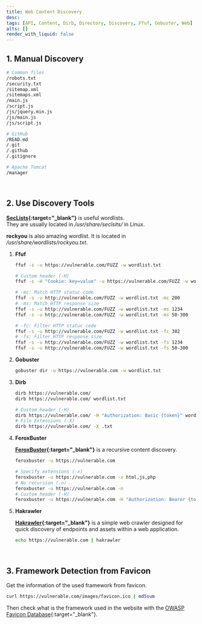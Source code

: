 ```yaml
---
title: Web Content Discovery
desc: 
tags: [API, Content, Dirb, Directory, Discovery, Ffuf, Gobuster, Web]
alts: []
render_with_liquid: false
---
```


## 1. Manual Discovery

```sh
# Common files
/robots.txt
/security.txt
/sitemap.xml
/sitemaps.xml
/main.js
/script.js
/js/jquery.min.js
/js/main.js
/js/script.js

# GitHub
/READ.md
/.git
/.github
/.gitignore

# Apache Tomcat
/manager
```

<br />

## 2. Use Discovery Tools

**[SecLists](https://github.com/danielmiessler/SecLists){:target="_blank"}** is useful wordlists.  
They are usually located in */usr/share/seclsits/* in Linux.

**rockyou** is also amazing wordlist. It is located in */usr/share/wordlists/rockyou.txt*.  

1. **Ffuf**

    ```sh
    ffuf -s -u https://vulnerable.com/FUZZ -w wordlist.txt 

    # Custom header (-H)
    ffuf -s -H "Cookie: key=value" -u https://vulnerable.com/FUZZ -w wordlist.txt 

    # -mc: Match HTTP statuc code
    ffuf -s -u http://vulnerable.com/FUZZ -w wordlist.txt -mc 200
    # -ms: Match HTTP response size
    ffuf -s -u http://vulnerable.com/FUZZ -w wordlist.txt -ms 1234
    ffuf -s -u http://vulnerable.com/FUZZ -w wordlist.txt -ms 50-300

    # -fc: Filter HTTP statuc code
    ffuf -s -u http://vulnerable.com/FUZZ -w wordlist.txt -fc 302
    # -fs: Filter HTTP response size
    ffuf -s -u http://vulnerable.com/FUZZ -w wordlist.txt -fs 1234
    ffuf -s -u http://vulnerable.com/FUZZ -w wordlist.txt -fs 50-300
    ```

2. **Gobuster**

    ```sh
    gobuster dir -u https://vulnerable.com -w wordlist.txt
    ```

3. **Dirb**

    ```sh
    dirb https://vulnerable.com/
    dirb https://vulnerable.com/ wordlist.txt

    # Custom header (-H)
    dirb https://vulnerable.com/ -H "Authorization: Basic {token}" wordlist.txt
    # File Extensions (-X)
    dirb https://vulnerable.com/ -X .txt
    ```

4. **FeroxBuster**

    **[FeroxBuster](https://github.com/epi052/feroxbuster){:target="_blank"}** is a recursive content discovery.

    ```sh
    feroxbuster -u https://vulnerable.com

    # Specify extensions (-x)
    feroxbuster -u https://vulnerable.com -x html,js,php
    # No recursion (-n)
    feroxbuster -u https://vulnerable.com -n
    # Custom header (-H)
    feroxbuster -u https://vulnerable.com -H "Authorization: Bearer {token}"
    ```

5. **Hakrawler**

    **[Hakrawler](https://github.com/hakluke/hakrawler){:target="_blank"}** is a simple web crawler designed for quick discovery of endpoints and assets within a web application.

    ```sh
    echo https://vulnerable.com | hakrawler
    ```

<br />

## 3. Framework Detection from Favicon

Get the information of the used framework from favicon.

```sh
curl https://vulnerable.com/images/favicon.ico | md5sum
```

Then check what is the framework used in the website with the [OWASP Favicon Database](https://wiki.owasp.org/index.php/OWASP_favicon_database){:target="_blank"}.